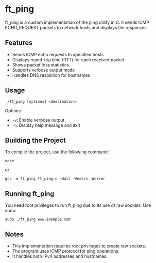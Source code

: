 # ft_ping

ft_ping is a custom implementation of the ping utility in C. It sends ICMP ECHO_REQUEST packets to network hosts and displays the responses.

## Features

- Sends ICMP echo requests to specified hosts
- Displays round-trip time (RTT) for each received packet
- Shows packet loss statistics
- Supports verbose output mode
- Handles DNS resolution for hostnames

## Usage

```
./ft_ping [options] <destination>
```

Options:
- `-v`: Enable verbose output
- `-h`: Display help message and exit

## Building the Project

To compile the project, use the following command:
```
make
```
or

```
gcc -o ft_ping ft_ping.c -Wall -Wextra -Werror
```

## Running ft_ping

You need root privileges to run ft_ping due to its use of raw sockets. Use sudo:

```
sudo ./ft_ping www.example.com
```

## Notes

- This implementation requires root privileges to create raw sockets.
- The program uses ICMP protocol for ping operations.
- It handles both IPv4 addresses and hostnames.
